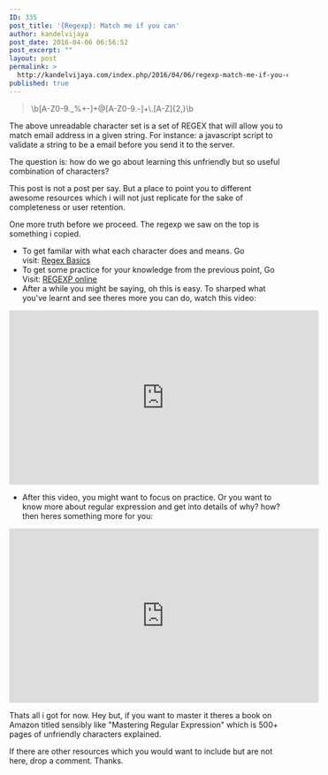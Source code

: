 ```yaml
---
ID: 335
post_title: '{Regexp}: Match me if you can'
author: kandelvijaya
post_date: 2016-04-06 06:56:52
post_excerpt: ""
layout: post
permalink: >
  http://kandelvijaya.com/index.php/2016/04/06/regexp-match-me-if-you-can/
published: true
---
```

<blockquote>
<p class="p1"><span class="s1">\b[A-Z0-9._%+-]+@[A-Z0-9.-]+\.[A-Z]{2,}\b</span></p>
</blockquote>
<p class="p1">The above unreadable character set is a set of REGEX that will allow you to match email address in a given string. For instance: a javascript script to validate a string to be a email before you send it to the server.</p>
<p class="p1">The question is: how do we go about learning this unfriendly but so useful combination of characters?</p>
<p class="p1">This post is not a post per say. But a place to point you to different awesome resources which i will not just replicate for the sake of completeness or user retention.</p>
<p class="p1">One more truth before we proceed. The regexp we saw on the top is something i copied.</p>

<ul>
	<li class="p1">To get familar with what each character does and means. Go visit: <a href="http://www.zytrax.com/tech/web/regex.htm" target="_blank">Regex Basics</a></li>
	<li class="p1">To get some practice for your knowledge from the previous point, Go Visit: <a href="https://regex101.com" target="_blank">REGEXP online</a></li>
	<li class="p1">After a while you might be saying, oh this is easy. To sharped what you've learnt and see theres more you can do, watch this video:</li>
</ul>
<iframe src="https://www.youtube.com/embed/EkluES9Rvak" width="560" height="315" frameborder="0" allowfullscreen="allowfullscreen"></iframe>
<ul>
	<li>After this video, you might want to focus on practice. Or you want to know more about regular expression and get into details of why? how? then heres something more for you:</li>
</ul>
<iframe src="https://www.youtube.com/embed/B72XAeFO9ZE?list=PL7Juhqq0gw88b7vgQFvs0VHmsFnXF5LhM" width="560" height="315" frameborder="0" allowfullscreen="allowfullscreen"></iframe>

Thats all i got for now. Hey but, if you want to master it theres a book on Amazon titled sensibly like "Mastering Regular Expression" which is 500+ pages of unfriendly characters explained.

If there are other resources which you would want to include but are not here, drop a comment. Thanks.